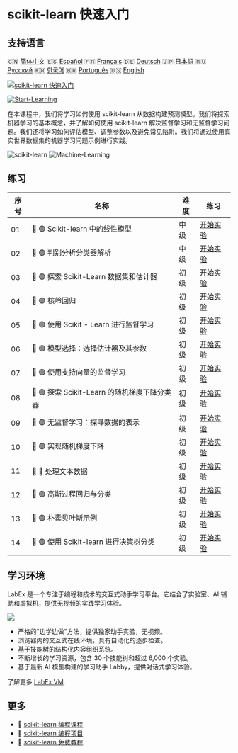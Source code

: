 # scikit-learn 快速入门

## 支持语言

🇨🇳 [简体中文](README_zh.md) 🇪🇸 [Español](README_es.md) 🇫🇷 [Français](README_fr.md) 🇩🇪 [Deutsch](README_de.md) 🇯🇵 [日本語](README_ja.md) 🇷🇺 [Русский](README_ru.md) 🇰🇷 [한국어](README_ko.md) 🇧🇷 [Português](README_pt.md) 🇺🇸 [English](README.md) 

[![scikit-learn 快速入门](https://cover-creator.labex.io/quick-start-with-scikit-learn.png?lang=zh)](https://labex.io/zh/courses/quick-start-with-scikit-learn)

[![Start-Learning](https://img.shields.io/badge/Start-Learning-whitesmoke?style=for-the-badge)](https://labex.io/zh/courses/quick-start-with-scikit-learn)

在本课程中，我们将学习如何使用 scikit-learn 从数据构建预测模型。我们将探索机器学习的基本概念，并了解如何使用 scikit-learn 解决监督学习和无监督学习问题。我们还将学习如何评估模型、调整参数以及避免常见陷阱。我们将通过使用真实世界数据集的机器学习问题示例进行实践。

![scikit-learn](https://img.shields.io/badge/scikit-learn-whitesmoke?style=for-the-badge&logo=scikit-learn)
![Machine-Learning](https://img.shields.io/badge/Machine-Learning-whitesmoke?style=for-the-badge&logo=machine-learning)


## 练习

|   序号 | 名称                                         | 难度   | 练习                                                                                                                                    |
|--------|----------------------------------------------|--------|-----------------------------------------------------------------------------------------------------------------------------------------|
|     01 | 📖 🟢 Scikit-learn 中的线性模型              | 中级   | <a target='_blank' href='https://labex.io/zh/tutorials/ml-linear-models-in-scikit-learn-71093'>开始实验</a>                             |
|     02 | 📖 🟢 判别分析分类器解析                     | 中级   | <a target='_blank' href='https://labex.io/zh/tutorials/ml-discriminant-analysis-classifiers-explained-71094'>开始实验</a>               |
|     03 | 📖 🟢 探索 Scikit-Learn 数据集和估计器       | 初级   | <a target='_blank' href='https://labex.io/zh/tutorials/ml-exploring-scikit-learn-datasets-and-estimators-71095'>开始实验</a>            |
|     04 | 📖 🟢 核岭回归                               | 初级   | <a target='_blank' href='https://labex.io/zh/tutorials/ml-kernel-ridge-regression-71096'>开始实验</a>                                   |
|     05 | 📖 🟢 使用 Scikit - Learn 进行监督学习       | 初级   | <a target='_blank' href='https://labex.io/zh/tutorials/ml-supervised-learning-with-scikit-learn-71097'>开始实验</a>                     |
|     06 | 📖 🟢 模型选择：选择估计器及其参数           | 初级   | <a target='_blank' href='https://labex.io/zh/tutorials/ml-model-selection-choosing-estimators-and-their-parameters-71098'>开始实验</a>  |
|     07 | 📖 🟢 使用支持向量的监督学习                 | 初级   | <a target='_blank' href='https://labex.io/zh/tutorials/ml-supervised-learning-with-support-vectors-71099'>开始实验</a>                  |
|     08 | 📖 🟢 探索 Scikit-Learn 的随机梯度下降分类器 | 初级   | <a target='_blank' href='https://labex.io/zh/tutorials/ml-exploring-scikit-learn-sgd-classifiers-71100'>开始实验</a>                    |
|     09 | 📖 🟢 无监督学习：探寻数据的表示             | 初级   | <a target='_blank' href='https://labex.io/zh/tutorials/ml-unsupervised-learning-seeking-representations-of-the-data-71101'>开始实验</a> |
|     10 | 📖 🟢 实现随机梯度下降                       | 初级   | <a target='_blank' href='https://labex.io/zh/tutorials/ml-implementing-stochastic-gradient-descent-71102'>开始实验</a>                  |
|     11 | 📖 🔵 处理文本数据                           | 初级   | <a target='_blank' href='https://labex.io/zh/tutorials/ml-working-with-text-data-71103'>开始实验</a>                                    |
|     12 | 📖 🟢 高斯过程回归与分类                     | 初级   | <a target='_blank' href='https://labex.io/zh/tutorials/ml-gaussian-process-regression-and-classification-71104'>开始实验</a>            |
|     13 | 📖 🟢 朴素贝叶斯示例                         | 初级   | <a target='_blank' href='https://labex.io/zh/tutorials/ml-naive-bayes-example-71106'>开始实验</a>                                       |
|     14 | 📖 🟢 使用 Scikit-learn 进行决策树分类       | 初级   | <a target='_blank' href='https://labex.io/zh/tutorials/ml-decision-tree-classification-with-scikit-learn-71107'>开始实验</a>            |

## 学习环境

LabEx 是一个专注于编程和技术的交互式动手学习平台。它结合了实验室、AI 辅助和虚拟机，提供无视频的实践学习体验。

![](https://tutorial-screenshot.getvm.io/images/vm-1725247253.png)

- 严格的"边学边做"方法，提供独家动手实验，无视频。
- 浏览器内的交互式在线环境，具有自动化的逐步检查。
- 基于技能树的结构化内容组织系统。
- 不断增长的学习资源，包含 30 个技能树和超过 6,000 个实验。
- 基于最新 AI 模型构建的学习助手 Labby，提供对话式学习体验。

了解更多 [LabEx VM](https://support.labex.io/using-labex/virtual-machine).

## 更多

- 🔗 [scikit-learn 编程课程](https://github.com/labex-labs/awesome-programming-courses)
- 🔗 [scikit-learn 编程项目](https://github.com/labex-labs/awesome-programming-projects)
- 🔗 [scikit-learn 免费教程](https://github.com/labex-labs/sklearn-free-tutorials)

